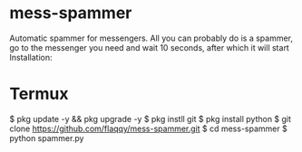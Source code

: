# mess-spammer
Automatic spammer for messengers.
All you can probably do is a spammer, go to the messenger you need and wait 10 seconds, after which it will start
Installation: 
# Termux
$ pkg update -y && pkg upgrade -y
$ pkg instll git 
$ pkg install python 
$ git clone https://github.com/flaqqy/mess-spammer.git
$ cd mess-spammer
$ python spammer.py
